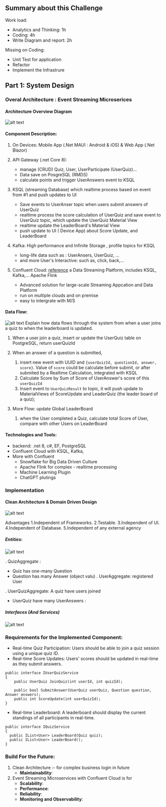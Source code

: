 ## Summary about this Challenge

Work load: 
- Analytics and Thinking: 1h
- Coding: 4h
- Write Diagram and report: 2h 

Missing on Coding: 
- Unit Test for application
- Refactor 
- Implement the Infrastrure 

## Part 1: System Design

### Overal Architecture : Event Streaming Microserices 

#### Architecture Overview Diagram 
![alt text](image-2.png)

#### Component Description:

1. On Devices: Mobile App (.Net MAUI : Android & iOS) & Web App (.Net Blazor)

1. API Gateway (.net Core 8): 
    - manage (CRUD) Quiz, User, UserParticipate (UserQuiz)... 
    - Data save on PosgreSQL (RMDS)
    - calculate points and trigger UserAnswers event to KSQL 

1. KSQL (streaming Database) which realtime process based on event from #1 and push updates to UI  
    - Save events to UserAnser topic when users submit answers of UserQuiz
    - realtime process the score calculation of UserQuiz and save event to UserQuiz topic, which update the UserQuiz Material View
    - realtime update the LeaderBoard's Material View
    - push update to UI ( Device App) about Score Update, and LeaderBoard 

1. Kafka: High performance and Infinite Storage , profile topics for KSQL 
    - long-life data such as : UserAnsers, UserQuiz, ... 
    - and more User's Interactive: such as, click, back,...
  
1. Confluent Cloud: [reference](https://www.confluent.io/streaming-data-pipelines/) a Data Streaming Platform, includes KSQL, Kafka,... Apache Flink
    - Advanced solution for large-scale Streaming Appcation and Data Platform
    - run on multiple clouds and on premise
    - easy to intergrate with M/S

#### Data Flow: 
![alt text](image-3.png)
Explain how data flows through the system from when a user joins a quiz to when the leaderboard is updated.

1. When a user join a quiz, insert or update the UserQuiz table on PostgreSQL, return userQuizId

1. When an answer of a question is submitted, 
   1. insert new event with UUID and `{userQuizId, questionId, answer, score}`. Value of `score` could be calculate before submit, or after submited by a Realtime Calculation, integrated with KSQL
   1. Calculate Score by Sum of Score of UserAnswer's score of this `userQuizId`
   1. Insert event to `UserQuizResult` to topic, it will push update to MaterialViews of ScoreUpdate and LeaderQuiz (the leader board of a quiz);

1. More Flow: update Global LeaderBoard 
   1. when the User completed a Quiz, calculate total Score of User, compare with other Users on LeaderBoard 

#### Technologies and Tools: 

- backend: .net 8, c#, EF, PostgreSQL
- Confluent Cloud with KSQL, Kafka,
- More with Confluent
    - Snowflake for Big Data Driven Culture 
    - Apache Flink for complex - realtime processing
    - Machine Learning Plugin
    - ChatGPT plutings 

### Implementation 

#### Clean Architecture & Domain Driven Design 

![alt text](image-4.png)

Advantages 
1.Independent of Frameworks.
2.Testable.
3.Independent of UI.
4.Independent of Database.
5.Independent of any external agency
##### Entities:
![alt text](image.png)

. QuizAggregate :
  + Quiz has one-many Question
  + Question has many Answer (object valu)
. UserAggregate: registered User

. UserQuizAggregate: A quiz have users joined 
  + UserQuiz have many UserAnswers : 
  
##### Interfaces (And Services)

![alt text](image-1.png)

### Requirements for the Implemented Component:
- Real-time Quiz Participation: Users should be able to join a quiz session using a unique quiz ID.
- Real-time Score Updates: Users' scores should be updated in real-time as they submit answers.
```
public interface IUserQuizService
{
    public UserQuiz JoinQuiz(int userId, int quizId);

    public bool SubmitAnswer(UserQuiz userQuiz, Question question, Answer answers);
    public int ScoreUpdate(int userQuizId);
}
```

- Real-time Leaderboard: A leaderboard should display the current standings of all participants in real-time.
```
public interface IQuizService
{
  public IList<User> LeaderBoard(Quiz quiz); 
  public IList<User> LeaderBoard(); 
}
```


### Build For the Future:

1. Clean Architecture :- for complex business login in future
    - **Maintainability**:
1. Event Streaming Microservices with Confluent Cloud is for
    - **Scalability**: 
    - **Performance**: 
    - **Reliability**: 
    - **Monitoring and Observability**:
